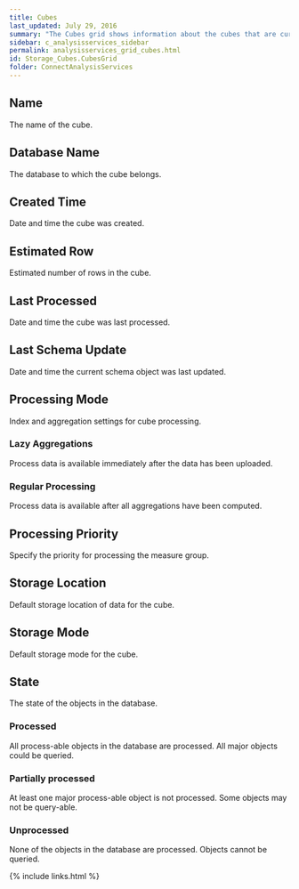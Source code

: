 ```yaml
---
title: Cubes
last_updated: July 29, 2016
summary: "The Cubes grid shows information about the cubes that are currently defined on the Analysis Services server."
sidebar: c_analysisservices_sidebar
permalink: analysisservices_grid_cubes.html
id: Storage_Cubes.CubesGrid
folder: ConnectAnalysisServices
---
```



## Name

The name of the cube.

## Database Name
 
The database to which the cube belongs.

## Created Time

Date and time the cube was created.

## Estimated Row

Estimated number of rows in the cube.

## Last Processed

Date and time the cube was last processed.

## Last Schema Update

Date and time the current schema object was last updated.

## Processing Mode

Index and aggregation settings for cube processing.

### Lazy Aggregations

Process data is available immediately after the data has been uploaded.

### Regular Processing

Process data is available after all aggregations have been computed.

## Processing Priority

Specify the priority for processing the measure group.

## Storage Location

Default storage location of data for the cube.

## Storage Mode

Default storage mode for the cube.

## State

The state of the objects in the database.

### Processed

All process-able objects in the database are processed. All major objects could be queried.

### Partially processed

At least one major process-able object is not processed. Some objects may not be query-able.

### Unprocessed

None of the objects in the database are processed. Objects cannot be queried.


{% include links.html %}

